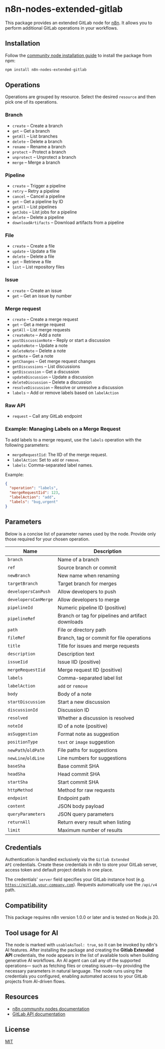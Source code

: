 # n8n-nodes-extended-gitlab

This package provides an extended GitLab node for [n8n](https://n8n.io). It allows you to perform additional GitLab operations in your workflows.

## Installation

Follow the [community node installation guide](https://docs.n8n.io/integrations/community-nodes/installation/) to install the package from npm:

```bash
npm install n8n-nodes-extended-gitlab
```

## Operations

Operations are grouped by resource. Select the desired `resource` and then pick
one of its operations.

### Branch
* `create` – Create a branch
* `get` – Get a branch
* `getAll` – List branches
* `delete` – Delete a branch
* `rename` – Rename a branch
* `protect` – Protect a branch
* `unprotect` – Unprotect a branch
* `merge` – Merge a branch

### Pipeline
* `create` – Trigger a pipeline
* `retry` – Retry a pipeline
* `cancel` – Cancel a pipeline
* `get` – Get a pipeline by ID
* `getAll` – List pipelines
* `getJobs` – List jobs for a pipeline
* `delete` – Delete a pipeline
* `downloadArtifacts` – Download artifacts from a pipeline

### File
* `create` – Create a file
* `update` – Update a file
* `delete` – Delete a file
* `get` – Retrieve a file
* `list` – List repository files

### Issue
* `create` – Create an issue
* `get` – Get an issue by number

### Merge request
* `create` – Create a merge request
* `get` – Get a merge request
* `getAll` – List merge requests
* `createNote` – Add a note
* `postDiscussionNote` – Reply or start a discussion
* `updateNote` – Update a note
* `deleteNote` – Delete a note
* `getNote` – Get a note
* `getChanges` – Get merge request changes
* `getDiscussions` – List discussions
* `getDiscussion` – Get a discussion
* `updateDiscussion` – Update a discussion
* `deleteDiscussion` – Delete a discussion
* `resolveDiscussion` – Resolve or unresolve a discussion
* `labels` – Add or remove labels based on `labelAction`

### Raw API
* `request` – Call any GitLab endpoint

### Example: Managing Labels on a Merge Request

To add labels to a merge request, use the `labels` operation with the following parameters:

- `mergeRequestIid`: The IID of the merge request.
- `labelAction`: Set to `add` or `remove`.
- `labels`: Comma-separated label names.

Example:

```json
{
  "operation": "labels",
  "mergeRequestIid": 123,
  "labelAction": "add",
  "labels": "bug,urgent"
}
```

## Parameters

Below is a concise list of parameter names used by the node. Provide only those
required for your chosen operation.

| Name | Description |
| --- | --- |
| `branch` | Name of a branch |
| `ref` | Source branch or commit |
| `newBranch` | New name when renaming |
| `targetBranch` | Target branch for merges |
| `developersCanPush` | Allow developers to push |
| `developersCanMerge` | Allow developers to merge |
| `pipelineId` | Numeric pipeline ID (positive) |
| `pipelineRef` | Branch or tag for pipelines and artifact downloads |
| `path` | File or directory path |
| `fileRef` | Branch, tag or commit for file operations |
| `title` | Title for issues and merge requests |
| `description` | Description text |
| `issueIid` | Issue IID (positive) |
| `mergeRequestIid` | Merge request IID (positive) |
| `labels` | Comma-separated label list |
| `labelAction` | `add` or `remove` |
| `body` | Body of a note |
| `startDiscussion` | Start a new discussion |
| `discussionId` | Discussion ID |
| `resolved` | Whether a discussion is resolved |
| `noteId` | ID of a note (positive) |
| `asSuggestion` | Format note as suggestion |
| `positionType` | `text` or `image` suggestion |
| `newPath`/`oldPath` | File paths for suggestions |
| `newLine`/`oldLine` | Line numbers for suggestions |
| `baseSha` | Base commit SHA |
| `headSha` | Head commit SHA |
| `startSha` | Start commit SHA |
| `httpMethod` | Method for raw requests |
| `endpoint` | Endpoint path |
| `content` | JSON body payload |
| `queryParameters` | JSON query parameters |
| `returnAll` | Return every result when listing |
| `limit` | Maximum number of results |

## Credentials

Authentication is handled exclusively via the <code>Gitlab Extended API</code> credentials. Create these credentials in n8n to store your GitLab server, access token and default project details in one place.

The credentials' <code>server</code> field specifies your GitLab instance host (e.g. <code>https://gitlab.your-company.com</code>). Requests automatically use the <code>/api/v4</code> path.

## Compatibility

This package requires n8n version 1.0.0 or later and is tested on Node.js 20.

## Tool usage for AI

The node is marked with `usableAsTool: true`, so it can be invoked by n8n's AI
features. After installing the package and creating the **Gitlab Extended API**
credentials, the node appears in the list of available tools when building
generative AI workflows. An AI agent can call any of the supported operations—
such as fetching files or creating issues—by providing the necessary
parameters in natural language. The node runs using the credentials you
configured, enabling automated access to your GitLab projects from AI-driven
flows.

## Resources

- [n8n community nodes documentation](https://docs.n8n.io/integrations/#community-nodes)
- [GitLab API documentation](https://docs.gitlab.com/ee/api/)

## License

[MIT](LICENSE.md)
